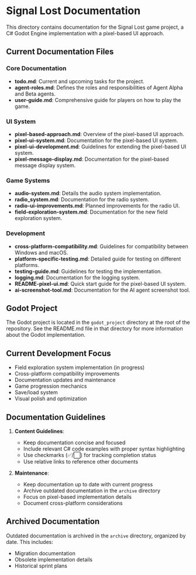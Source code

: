 # Signal Lost Documentation

This directory contains documentation for the Signal Lost game project, a C# Godot Engine implementation with a pixel-based UI approach.

## Current Documentation Files

### Core Documentation

- **todo.md**: Current and upcoming tasks for the project.
- **agent-roles.md**: Defines the roles and responsibilities of Agent Alpha and Beta agents.
- **user-guide.md**: Comprehensive guide for players on how to play the game.

### UI System

- **pixel-based-approach.md**: Overview of the pixel-based UI approach.
- **pixel-ui-system.md**: Documentation for the pixel-based UI system.
- **pixel-ui-development.md**: Guidelines for extending the pixel-based UI system.
- **pixel-message-display.md**: Documentation for the pixel-based message display system.

### Game Systems

- **audio-system.md**: Details the audio system implementation.
- **radio_system.md**: Documentation for the radio system.
- **radio-ui-improvements.md**: Planned improvements for the radio UI.
- **field-exploration-system.md**: Documentation for the new field exploration system.

### Development

- **cross-platform-compatibility.md**: Guidelines for compatibility between Windows and macOS.
- **platform-specific-testing.md**: Detailed guide for testing on different platforms.
- **testing-guide.md**: Guidelines for testing the implementation.
- **logging.md**: Documentation for the logging system.
- **README-pixel-ui.md**: Quick start guide for the pixel-based UI system.
- **ai-screenshot-tool.md**: Documentation for the AI agent screenshot tool.

## Godot Project

The Godot project is located in the `godot_project` directory at the root of the repository. See the README.md file in that directory for more information about the Godot implementation.

## Current Development Focus

- Field exploration system implementation (in progress)
- Cross-platform compatibility improvements
- Documentation updates and maintenance
- Game progression mechanics
- Save/load system
- Visual polish and optimization

## Documentation Guidelines

1. **Content Guidelines**:

   - Keep documentation concise and focused
   - Include relevant C# code examples with proper syntax highlighting
   - Use checkmarks (✅/⬜) for tracking completion status
   - Use relative links to reference other documents

2. **Maintenance**:
   - Keep documentation up to date with current progress
   - Archive outdated documentation in the `archive` directory
   - Focus on pixel-based implementation details
   - Document cross-platform considerations

## Archived Documentation

Outdated documentation is archived in the `archive` directory, organized by date. This includes:

- Migration documentation
- Obsolete implementation details
- Historical sprint plans
